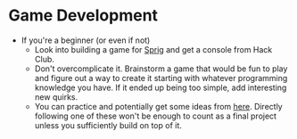 # Game Development

* If you're a beginner (or even if not)
  * Look into building a game for [Sprig](https://sprig.hackclub.com/) and get a console from Hack Club.
  * Don't overcomplicate it. Brainstorm a game that would be fun to play and figure out a way to create it starting with whatever programming knowledge you have. If it ended up being too simple, add interesting new quirks.
  * You can practice and potentially get some ideas from [here](https://workshops.hackclub.com/#games). Directly following one of these won't be enough to count as a final project unless you sufficiently build on top of it.&#x20;
